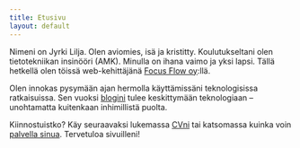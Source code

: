 ```yaml
---
title: Etusivu
layout: default
---
```


Nimeni on Jyrki Lilja. Olen aviomies, isä ja kristitty. Koulutukseltani olen
tietotekniikan insinööri (AMK). Minulla on ihana vaimo ja yksi lapsi. Tällä
hetkellä olen töissä web-kehittäjänä [Focus Flow oy][ff]:llä.

Olen innokas pysymään ajan hermolla käyttämissäni teknologisissa ratkaisuissa.
Sen vuoksi [blogini][b] tulee keskittymään teknologiaan – unohtamatta
kuitenkaan inhimillistä puolta.

Kiinnostuistko? Käy seuraavaksi lukemassa [CVni][cv] tai katsomassa kuinka voin
[palvella sinua][palvelut]. Tervetuloa sivuilleni!

[b]: /blogi
[cv]: /cv
[ff]: http://www.focusflow.fi/
[palvelut]: /palvelut
